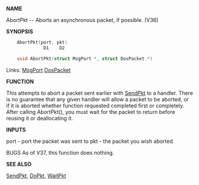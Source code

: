 
**NAME**

AbortPkt -- Aborts an asynchronous packet, if possible. (V36)

**SYNOPSIS**

```c
    AbortPkt(port, pkt)
              D1    D2

    void AbortPkt(struct MsgPort *, struct DosPacket *)

```
Links: [MsgPort](_OOYY) [DosPacket](_OOWX) 

**FUNCTION**

This attempts to abort a packet sent earlier with [SendPkt](SendPkt) to a
handler.  There is no guarantee that any given handler will allow
a packet to be aborted, or if it is aborted whether function
requested completed first or completely.  After calling AbortPkt(),
you must wait for the packet to return before reusing it or
deallocating it.

**INPUTS**

port - port the packet was sent to
pkt  - the packet you wish aborted

BUGS
As of V37, this function does nothing.

**SEE ALSO**

[SendPkt](SendPkt), [DoPkt](DoPkt), [WaitPkt](WaitPkt)
